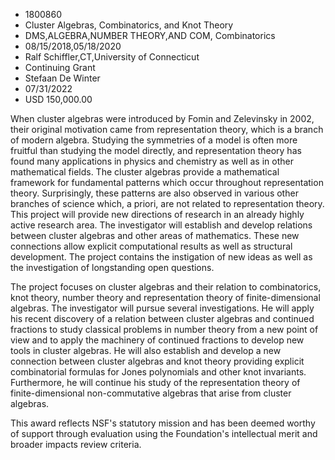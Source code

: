 
* 1800860
* Cluster Algebras, Combinatorics, and Knot Theory
* DMS,ALGEBRA,NUMBER THEORY,AND COM, Combinatorics
* 08/15/2018,05/18/2020
* Ralf Schiffler,CT,University of Connecticut
* Continuing Grant
* Stefaan De Winter
* 07/31/2022
* USD 150,000.00

When cluster algebras were introduced by Fomin and Zelevinsky in 2002, their
original motivation came from representation theory, which is a branch of modern
algebra. Studying the symmetries of a model is often more fruitful than studying
the model directly, and representation theory has found many applications in
physics and chemistry as well as in other mathematical fields. The cluster
algebras provide a mathematical framework for fundamental patterns which occur
throughout representation theory. Surprisingly, these patterns are also observed
in various other branches of science which, a priori, are not related to
representation theory. This project will provide new directions of research in
an already highly active research area. The investigator will establish and
develop relations between cluster algebras and other areas of mathematics. These
new connections allow explicit computational results as well as structural
development. The project contains the instigation of new ideas as well as the
investigation of longstanding open questions.

The project focuses on cluster algebras and their relation to combinatorics,
knot theory, number theory and representation theory of finite-dimensional
algebras. The investigator will pursue several investigations. He will apply his
recent discovery of a relation between cluster algebras and continued fractions
to study classical problems in number theory from a new point of view and to
apply the machinery of continued fractions to develop new tools in cluster
algebras. He will also establish and develop a new connection between cluster
algebras and knot theory providing explicit combinatorial formulas for Jones
polynomials and other knot invariants. Furthermore, he will continue his study
of the representation theory of finite-dimensional non-commutative algebras that
arise from cluster algebras.

This award reflects NSF's statutory mission and has been deemed worthy of
support through evaluation using the Foundation's intellectual merit and broader
impacts review criteria.
